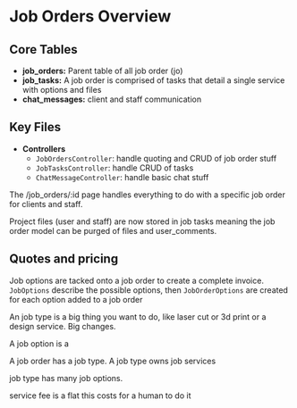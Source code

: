 # Job Orders Overview

## Core Tables

- **job_orders:** Parent table of all job order (jo)
- **job_tasks:** A job order is comprised of tasks that detail a single service with options and files
- **chat_messages:** client and staff communication

## Key Files

- **Controllers**
  - `JobOrdersController`: handle quoting and CRUD of job order stuff
  - `JobTasksController`: handle CRUD of tasks
  - `ChatMessageController`: handle basic chat stuff

The /job_orders/:id page handles everything to do with a specific job order for clients and staff.

Project files (user and staff) are now stored in job tasks meaning the job order model can be purged of files and user_comments.

## Quotes and pricing

Job options are tacked onto a job order to create a complete invoice. `JobOptions` describe the possible options, then `JobOrderOptions` are created for each option added to a job order

An job type is a big thing you want to do, like laser cut or 3d print or a design service. Big changes.

A job option is a

A job order has a job type.
A job type owns job services

job type has many job options.

service fee is a flat this costs for a human to do it
